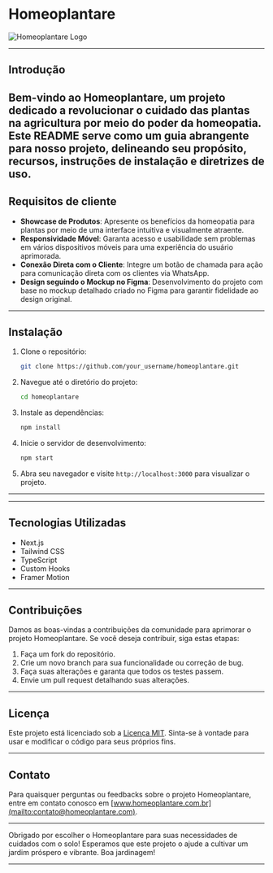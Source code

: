 # Homeoplantare

![Homeoplantare Logo](https://raw.githubusercontent.com/joaocottabadaro/homeo-plantare/main/public/logoFooter.svg)


---

## Introdução

Bem-vindo ao Homeoplantare, um projeto dedicado a revolucionar o cuidado das plantas na agricultura por meio do poder da homeopatia. Este README serve como um guia abrangente para nosso projeto, delineando seu propósito, recursos, instruções de instalação e diretrizes de uso.
---

## Requisitos de cliente

- **Showcase de Produtos**: Apresente os benefícios da homeopatia para plantas por meio de uma interface intuitiva e visualmente atraente.
- **Responsividade Móvel**: Garanta acesso e usabilidade sem problemas em vários dispositivos móveis para uma experiência do usuário aprimorada.
- **Conexão Direta com o Cliente**: Integre um botão de chamada para ação para comunicação direta com os clientes via WhatsApp.
- **Design seguindo o Mockup no Figma**: Desenvolvimento do projeto com base no mockup detalhado criado no Figma para garantir fidelidade ao design original.


---

## Instalação

1. Clone o repositório:

    ```bash
    git clone https://github.com/your_username/homeoplantare.git
    ```

2. Navegue até o diretório do projeto:

    ```bash
    cd homeoplantare
    ```

3. Instale as dependências:

    ```bash
    npm install
    ```

4. Inicie o servidor de desenvolvimento:

    ```bash
    npm start
    ```

5. Abra seu navegador e visite `http://localhost:3000` para visualizar o projeto.

---

---

## Tecnologias Utilizadas

- Next.js
- Tailwind CSS
- TypeScript
- Custom Hooks
- Framer Motion

---

## Contribuições

Damos as boas-vindas a contribuições da comunidade para aprimorar o projeto Homeoplantare. Se você deseja contribuir, siga estas etapas:

1. Faça um fork do repositório.
2. Crie um novo branch para sua funcionalidade ou correção de bug.
3. Faça suas alterações e garanta que todos os testes passem.
4. Envie um pull request detalhando suas alterações.

---

## Licença

Este projeto está licenciado sob a [Licença MIT](https://opensource.org/licenses/MIT). Sinta-se à vontade para usar e modificar o código para seus próprios fins.

---

## Contato

Para quaisquer perguntas ou feedbacks sobre o projeto Homeoplantare, entre em contato conosco em [www.homeoplantare.com.br](mailto:contato@homeoplantare.com).

---

Obrigado por escolher o Homeoplantare para suas necessidades de cuidados com o solo! Esperamos que este projeto o ajude a cultivar um jardim próspero e vibrante. Boa jardinagem!

---
